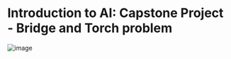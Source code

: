 # Introduction to AI: Capstone Project - Bridge and Torch problem

![image](https://user-images.githubusercontent.com/86721208/141487358-33479de1-2abf-4fad-a26a-88d9fb0a9457.png)
